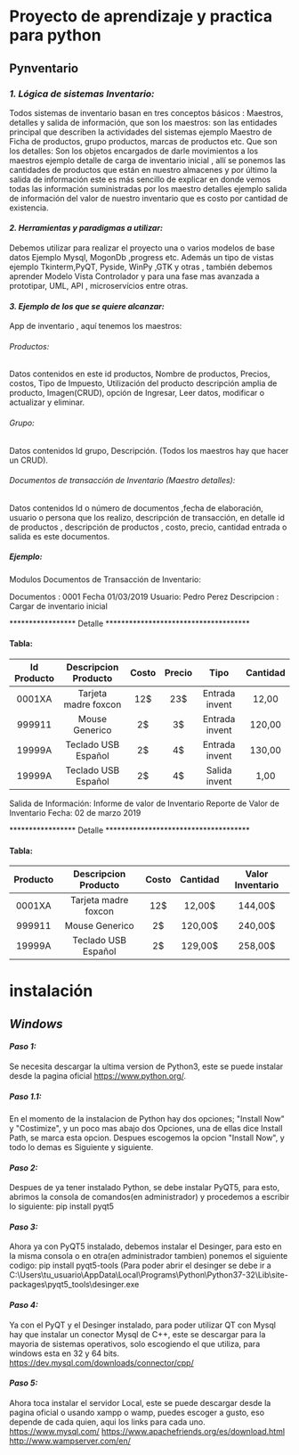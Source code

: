 # **Proyecto de aprendizaje y practica para python**

## **Pynventario**

### *1. Lógica de sistemas Inventario:*
Todos sistemas de inventario basan en tres conceptos
básicos : Maestros, detalles y salida de información, que son los maestros: son las
entidades principal que describen la actividades del sistemas ejemplo Maestro de Ficha
de productos, grupo productos, marcas de productos etc. Que son los detalles: Son los
objetos encargados de darle movimientos a los maestros ejemplo detalle de carga de
inventario inicial , allí se ponemos las cantidades de productos que están en nuestro
almacenes y por último la salida de información este es más sencillo de explicar en donde
vemos todas las información suministradas por los maestro detalles ejemplo salida de
información del valor de nuestro inventario que es costo por cantidad de existencia.

#### *2. Herramientas y paradigmas a utilizar:*
Debemos utilizar para realizar el proyecto una o
varios modelos de base datos Ejemplo Mysql, MogonDb ,progress etc. Además un tipo de
vistas ejemplo Tkinterm,PyQT, Pyside, WinPy ,GTK y otras , también debemos aprender
Modelo Vista Controlador y para una fase mas avanzada a prototipar, UML, API ,
microservícios entre otras.

#### *3. Ejemplo de los que se quiere alcanzar:*
App de inventario , aquí tenemos los maestros:

###### *Productos:*
Datos contenidos en este id productos, Nombre de productos, Precios, costos, Tipo de
Impuesto, Utilización del producto descripción amplia de producto, Imagen(CRUD), opción de
Ingresar, Leer datos, modificar o actualizar y eliminar.

###### *Grupo:*
Datos contenidos Id grupo, Descripción. (Todos los maestros hay que hacer un CRUD).

###### *Documentos de transacción de Inventario (Maestro detalles):*
Datos contenidos Id o número de
documentos ,fecha de elaboración, usuario o persona que los realizo, descripción de transacción,
en detalle id de productos , descripción de productos , costo, precio, cantidad entrada o salida es
este documentos.

##### ***Ejemplo:***

Modulos Documentos de Transacción de Inventario:

Documentos : 0001 Fecha 01/03/2019 Usuario: Pedro Perez
Descripcion : Cargar de inventario inicial

***************** Detalle *************************************
#### **Tabla:**
|  Id Producto  |  Descripcion Producto  |  Costo  |  Precio  |      Tipo       |  Cantidad  |
| :-----------: | :--------------------: | :-----: | :------: | :-------------: | :--------: |
|    0001XA     |  Tarjeta madre foxcon  |   12$   |    23$   |  Entrada invent |    12,00   |
|    999911     |     Mouse Generico     |    2$   |     3$   |  Entrada invent |   120,00   |
|    19999A     |   Teclado USB Español  |    2$   |     4$   |  Entrada invent |   130,00   |
|    19999A     |   Teclado USB Español  |    2$   |     4$   |  Salida invent  |     1,00   |

Salida de Información: Informe de valor de Inventario
Reporte de Valor de Inventario Fecha: 02 de marzo 2019

***************** Detalle *************************************
#### **Tabla:**
|    Producto   |  Descripcion Producto  |  Costo  |   Cantidad  |  Valor Inventario  |
| :-----------: | :--------------------: | :-----: | :---------: | :----------------: |
|    0001XA     |  Tarjeta madre foxcon  |   12$   |    12,00$   |       144,00$      |
|    999911     |     Mouse Generico     |    2$   |   120,00$   |       240,00$      |
|    19999A     |  Teclado USB Español   |    2$   |   129,00$   |       258,00$      |


# **instalación**

## ***Windows***

#### *Paso 1:*
Se necesita descargar la ultima version de Python3, este se puede instalar desde la pagina oficial https://www.python.org/.

##### *Paso 1.1:*
En el momento de la instalacion de Python hay dos opciones; "Install Now" y "Costimize", y un poco mas abajo dos Opciones, una de ellas dice Install Path, se marca esta opcion. Despues escogemos la opcion "Install Now", y todo lo demas es Siguiente y siguiente.

#### *Paso 2:*
Despues de ya tener instalado Python, se debe instalar PyQT5, para esto, abrimos la consola de comandos(en administrador) y procedemos a escribir lo siguiente: pip install pyqt5

#### *Paso 3:*
Ahora ya con PyQT5 instalado, debemos instalar el Desinger, para esto en la misma consola o en otra(en administrador tambien) ponemos el siguiente codigo: pip install pyqt5-tools  (Para poder abrir el desinger se debe ir a C:\Users\tu_usuario\AppData\Local\Programs\Python\Python37-32\Lib\site-packages\pyqt5_tools\desinger.exe

#### *Paso 4:*
Ya con el PyQT y el Desinger instalado, para poder utilizar QT con Mysql hay que instalar un conector Mysql de C++, este se descargar para la mayoria de sistemas operativos, solo escogiendo el que utiliza, para windows esta en 32 y 64 bits.
https://dev.mysql.com/downloads/connector/cpp/

#### *Paso 5:*
Ahora toca instalar el servidor Local, este se puede descargar desde la pagina oficial o usando xampp o wamp, puedes escoger a gusto, eso depende de cada quien, aqui los links para cada uno.
https://www.mysql.com/
https://www.apachefriends.org/es/download.html
http://www.wampserver.com/en/
